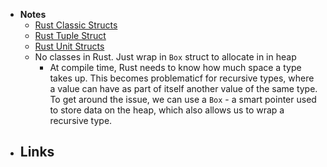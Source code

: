 - **Notes**
	- [Rust Classic Structs](Rust%20Classic%20Structs)
	- [Rust Tuple Struct](Rust%20Tuple%20Struct)
	- [Rust Unit Structs](Rust%20Unit%20Structs)
	- No classes in Rust. Just wrap in `Box` struct to allocate in in heap
		- At compile time, Rust needs to know how much space a type takes up. This becomes problematicf for recursive types, where a value can have as part of itself another value of the same type. To get around the issue, we can use a `Box` - a smart pointer used to store data on the heap, which also allows us to wrap a recursive type.
- **Links**
	- 
